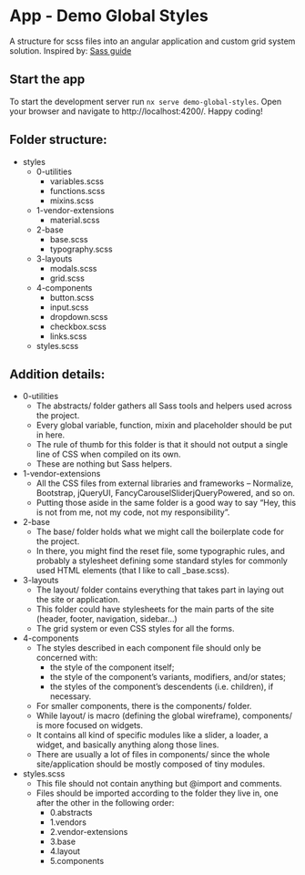# App - Demo Global Styles

A structure for scss files into an angular application and custom grid system solution.
Inspired by: [Sass guide](https://sass-guidelin.es/#architecture)

## Start the app

To start the development server run `nx serve demo-global-styles`. Open your browser and navigate to http://localhost:4200/. Happy coding!

## Folder structure:

- styles
	- 0-utilities
		- variables.scss
		- functions.scss
		- mixins.scss
	- 1-vendor-extensions
		- material.scss
	- 2-base
		- base.scss
		- typography.scss
	- 3-layouts
		- modals.scss
		- grid.scss
	- 4-components
		- button.scss
		- input.scss
		- dropdown.scss
		- checkbox.scss
		- links.scss
	- styles.scss

## Addition details:

- 0-utilities
	- The abstracts/ folder gathers all Sass tools and helpers used across the project. 
	- Every global variable, function, mixin and placeholder should be put in here.
	- The rule of thumb for this folder is that it should not output a single line of CSS when compiled on its own. 
	- These are nothing but Sass helpers.
- 1-vendor-extensions
	- All the CSS files from external libraries and frameworks – Normalize, Bootstrap, jQueryUI, FancyCarouselSliderjQueryPowered, and so on.
	- Putting those aside in the same folder is a good way to say “Hey, this is not from me, not my code, not my responsibility”.
- 2-base
	- The base/ folder holds what we might call the boilerplate code for the project.
	- In there, you might find the reset file, some typographic rules, and probably a stylesheet defining some standard styles for commonly used HTML elements (that I like to call _base.scss).
- 3-layouts
	- The layout/ folder contains everything that takes part in laying out the site or application. 
	- This folder could have stylesheets for the main parts of the site (header, footer, navigation, sidebar…)
	- The grid system or even CSS styles for all the forms.
- 4-components
	- The styles described in each component file should only be concerned with:
		- the style of the component itself;
		- the style of the component’s variants, modifiers, and/or states;
		- the styles of the component’s descendents (i.e. children), if necessary.
	- For smaller components, there is the components/ folder.
	- While layout/ is macro (defining the global wireframe), components/ is more focused on widgets.
	- It contains all kind of specific modules like a slider, a loader, a widget, and basically anything along those lines.
	- There are usually a lot of files in components/ since the whole site/application should be mostly composed of tiny modules.
- styles.scss
	- This file should not contain anything but @import and comments.
	- Files should be imported according to the folder they live in, one after the other in the following order: 
		- 0.abstracts
		- 1.vendors
		- 2.vendor-extensions
		- 3.base
		- 4.layout
		- 5.components
